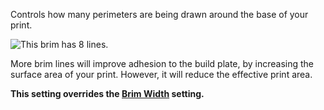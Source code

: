 Controls how many perimeters are being drawn around the base of your print.

![This brim has 8 lines.](brim_width.svg)

More brim lines will improve adhesion to the build plate, by increasing the surface area of your print. However, it will reduce the effective print area.

**This setting overrides the [Brim Width](brim_width) setting.**